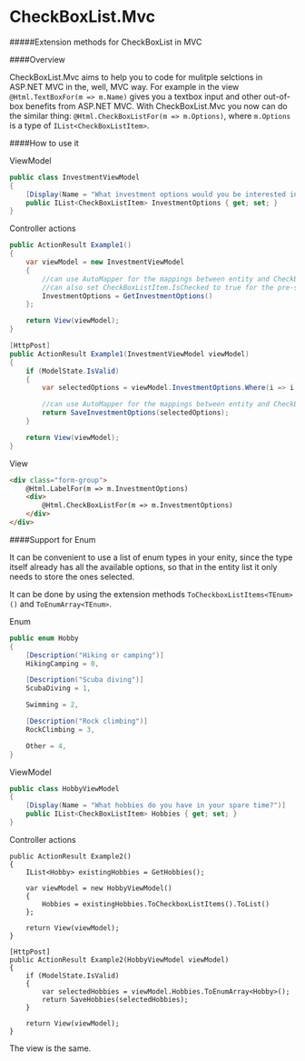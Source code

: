 # CheckBoxList.Mvc
#####Extension methods for CheckBoxList in MVC

####Overview

CheckBoxList.Mvc aims to help you to code for mulitple selctions in ASP.NET MVC in the, well, MVC way. For example in the view `@Html.TextBoxFor(m => m.Name)` gives you a textbox input and other out-of-box benefits from ASP.NET MVC. With CheckBoxList.Mvc you now can do the similar thing: `@Html.CheckBoxListFor(m => m.Options)`, where `m.Options` is a type of `IList<CheckBoxListItem>`.

####How to use it

ViewModel
```c#
public class InvestmentViewModel
{
    [Display(Name = "What investment options would you be interested in?")]
    public IList<CheckBoxListItem> InvestmentOptions { get; set; }
}
```

Controller actions
```c#
public ActionResult Example1()
{
    var viewModel = new InvestmentViewModel
    {
        //can use AutoMapper for the mappings between entity and CheckBoxListItem
        //can also set CheckBoxListItem.IsChecked to true for the pre-selected options
        InvestmentOptions = GetInvestmentOptions()
    };

    return View(viewModel);
}

[HttpPost]
public ActionResult Example1(InvestmentViewModel viewModel)
{
    if (ModelState.IsValid)
    {
        var selectedOptions = viewModel.InvestmentOptions.Where(i => i.IsChecked);

        //can use AutoMapper for the mappings between entity and CheckBoxListItem
        return SaveInvestmentOptions(selectedOptions);
    }

    return View(viewModel);
}
```

View
```html
<div class="form-group">
    @Html.LabelFor(m => m.InvestmentOptions)
    <div>
        @Html.CheckBoxListFor(m => m.InvestmentOptions)
    </div>
</div>
```

####Support for Enum

It can be convenient to use a list of enum types in your enity, since the type itself already has all the available options, so that in the entity list it only needs to store the ones selected. 

It can be done by using the extension methods `ToCheckboxListItems<TEnum>()` and `ToEnumArray<TEnum>`.

Enum
```c#
public enum Hobby
{
    [Description("Hiking or camping")]
    HikingCamping = 0,

    [Description("Scuba diving")]
    ScubaDiving = 1,

    Swimming = 2,

    [Description("Rock climbing")]
    RockClimbing = 3,

    Other = 4,
}
```

ViewModel
```c#
public class HobbyViewModel
{
    [Display(Name = "What hobbies do you have in your spare time?")]
    public IList<CheckBoxListItem> Hobbies { get; set; }
}
```

Controller actions
```#
public ActionResult Example2()
{
    IList<Hobby> existingHobbies = GetHobbies();

    var viewModel = new HobbyViewModel()
    {
        Hobbies = existingHobbies.ToCheckboxListItems().ToList()
    };

    return View(viewModel);
}

[HttpPost]
public ActionResult Example2(HobbyViewModel viewModel)
{
    if (ModelState.IsValid)
    {
        var selectedHobbies = viewModel.Hobbies.ToEnumArray<Hobby>();
        return SaveHobbies(selectedHobbies);
    }

    return View(viewModel);
}
```

The view is the same.

